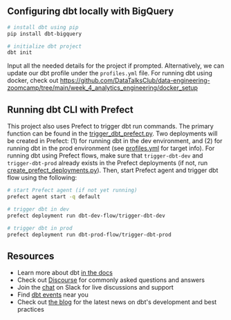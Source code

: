 ## Configuring dbt locally with BigQuery

```bash
# install dbt using pip
pip install dbt-bigquery

# initialize dbt project
dbt init
```

Input all the needed details for the project if prompted. Alternatively, we can update our dbt profile under the `profiles.yml` file. For running dbt using docker, check out https://github.com/DataTalksClub/data-engineering-zoomcamp/tree/main/week_4_analytics_engineering/docker_setup

## Running dbt CLI with Prefect
This project also uses Prefect to trigger dbt run commands. The primary function can be found in the [trigger_dbt_prefect.py](https://github.com/dherzey/bechdel-movies-project/blob/main/dbt/trigger_dbt_prefect.py). Two deployments will be created in Prefect: (1) for running dbt in the dev environment, and (2) for running dbt in the prod environment (see [profiles.yml](https://github.com/dherzey/bechdel-movies-project/blob/main/dbt/profiles.yml) for target info). For running dbt using Prefect flows, make sure that `trigger-dbt-dev` and `trigger-dbt-prod` already exists in the Prefect deployments (if not, run [create_prefect_deployments.py](https://github.com/dherzey/bechdel-movies-project/blob/main/etl/create_prefect_deployments.py)). Then, start Prefect agent and trigger dbt flow using the following:

```bash
# start Prefect agent (if not yet running)
prefect agent start -q default

# trigger dbt in dev
prefect deployment run dbt-dev-flow/trigger-dbt-dev

# trigger dbt in prod
prefect deployment run dbt-prod-flow/trigger-dbt-prod
```

## Resources
- Learn more about dbt [in the docs](https://docs.getdbt.com/docs/introduction)
- Check out [Discourse](https://discourse.getdbt.com/) for commonly asked questions and answers
- Join the [chat](https://community.getdbt.com/) on Slack for live discussions and support
- Find [dbt events](https://events.getdbt.com) near you
- Check out [the blog](https://blog.getdbt.com/) for the latest news on dbt's development and best practices
